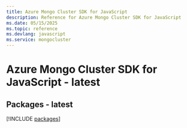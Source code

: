```yaml
---
title: Azure Mongo Cluster SDK for JavaScript
description: Reference for Azure Mongo Cluster SDK for JavaScript
ms.date: 05/15/2025
ms.topic: reference
ms.devlang: javascript
ms.service: mongocluster
---
```

# Azure Mongo Cluster SDK for JavaScript - latest
## Packages - latest
[!INCLUDE [packages](mongo-cluster-index.md)]